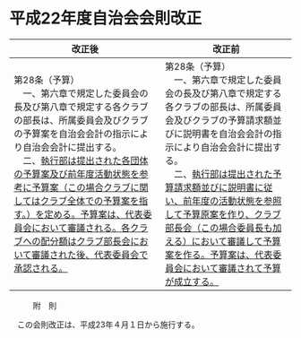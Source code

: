 # 平成22年度自治会会則改正

| 改正後 | 改正前 |
| - | - |
| 第28条（予算）<br />　一、第六章で規定した委員会の長及び第八章で規定する各クラブの部長は、所属委員会及びクラブの予算案を自治会会計の指示により自治会会計に提出する。<br />　二、<u>執行部は提出された各団体の予算案及び前年度活動状態を参考に予算案（この場合クラブに関してはクラブ全体での予算案を指す。）を定める。予算案は、代表委員会において審議される。各クラブへの配分額はクラブ部長会において審議された後、代表委員会で承認される。</u> | 第28条（予算）<br />　一、第六章で規定した委員会の長及び第八章で規定する各クラブの部長は、所属委員会及びクラブの予算請求額並びに説明書を自治会会計の指示により自治会会計に提出する。<br />　二、<u>執行部は提出された予算請求額並びに説明書に従い、前年度の活動状態を参照して予算原案を作り、クラブ部長会（この場合委員長も加える）において審議して予算案を作る。予算案は、代表委員会において審議されて予算が成立する。</u> |

　　　附　則

　この会則改正は、平成23年４月１日から施行する。
